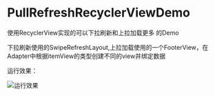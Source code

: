 # PullRefreshRecyclerViewDemo
使用RecyclerView实现的可以下拉刷新和上拉加载更多 的Demo

下拉刷新使用的SwipeRefreshLayout,上拉加载使用的一个FooterView，在Adapter中根据itemView的类型创建不同的view并绑定数据

运行效果：

![运行效果](https://raw.githubusercontent.com/tancen94/PullRefreshRecyclerViewDemo/master/preview/preview.gif)

